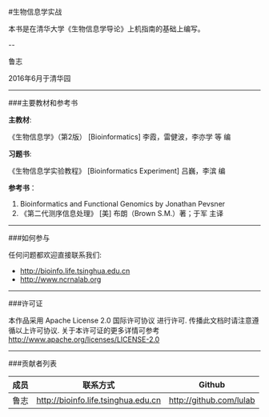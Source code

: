 #生物信息学实战


本书是在清华大学《生物信息学导论》上机指南的基础上编写。



-- 

鲁志

2016年6月于清华园



---
###主要教材和参考书

**主教材**: 

《生物信息学》（第2版） [Bioinformatics] 李霞，雷健波，李亦学 等 编 

**习题书**:

《生物信息学实验教程》 [Bioinformatics Experiment] 吕巍，李滨 编 


**参考书**： 

1. Bioinformatics and Functional Genomics by Jonathan Pevsner 
2. 《第二代测序信息处理》 [美] 布朗（Brown S.M.）著；于军 主译 


---
###如何参与

任何问题都欢迎直接联系我们: 

* http://bioinfo.life.tsinghua.edu.cn 
* http://www.ncrnalab.org


---
###许可证

本作品采用 Apache License 2.0 国际许可协议 进行许可. 传播此文档时请注意遵循以上许可协议. 关于本许可证的更多详情可参考 http://www.apache.org/licenses/LICENSE-2.0


---
###贡献者列表

|成员	|联系方式	|Github|
|-|-|-|
|鲁志|http://bioinfo.life.tsinghua.edu.cn| http://github.com/lulab |